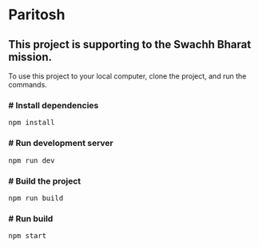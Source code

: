 # Paritosh

<h2>This project is supporting to the Swachh Bharat mission.</h2>

<p>To use this project to your local computer, clone the project, and run the commands.</p>

<h3># Install dependencies</h3>
<pre>npm install</pre>

<h3># Run development server</h3>
<pre>npm run dev</pre>

<h3># Build the project</h3>
<pre>npm run build</pre>

<h3># Run build</h3>
<pre>npm start</pre>
